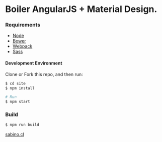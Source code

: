 # Boiler AngularJS + Material Design.

### Requirements

- [Node](https://nodejs.org/en/)
- [Bower](https://bower.io/)
- [Webpack](https://webpack.github.io/)
- [Sass](http://sass-lang.com/install)

#### Development Environment

Clone or Fork this repo, and then run:

```sh
$ cd site
$ npm install

# Run
$ npm start
```

### Build

```sh
$ npm run build
```

[sabino.cl](http://www.sabino.cl)